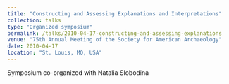 ```yaml
---
title: "Constructing and Assessing Explanations and Interpretations"
collection: talks
type: "Organized symposium"
permalink: /talks/2010-04-17-constructing-and-assessing-explanations
venue: "75th Annual Meeting of the Society for American Archaeology"
date: 2010-04-17
location: "St. Louis, MO, USA"
---
```


Symposium co-organized with Natalia Slobodina
